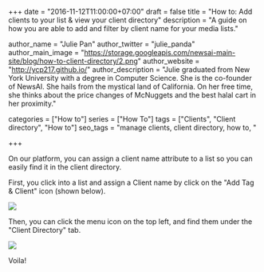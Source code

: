 +++
date = "2016-11-12T11:00:00+07:00"
draft = false
title = "How to: Add clients to your list & view your client directory"
description = "A guide on how you are able to add and filter by client name for your media lists."

author_name = "Julie Pan"
author_twitter = "julie_panda"
author_main_image = "https://storage.googleapis.com/newsai-main-site/blog/how-to-client-directory/2.png"
author_website = "http://ycp217.github.io/"
author_description = "Julie graduated from New York University with a degree in Computer Science. She is the co-founder of NewsAI. She hails from the mystical land of California. On her free time, she thinks about the price changes of McNuggets and the best halal cart in her proximity."

categories = ["How to"]
series = ["How To"]
tags = ["Clients", "Client directory", "How to"]
seo_tags = "manage clients, client directory, how to, "

+++

On our platform, you can assign a client name attribute to a list so you can easily find it in the client directory.

First, you click into a list and assign a Client name by click on the "Add Tag & Client" icon (shown below).

![](https://storage.googleapis.com/newsai-main-site/blog/how-to-client-directory/1.png)

Then, you can click the menu icon on the top left, and find them under the "Client Directory" tab.

![](https://storage.googleapis.com/newsai-main-site/blog/how-to-client-directory/2.png)

Voila!
